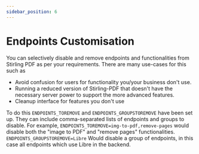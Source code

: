 ```yaml
---
sidebar_position: 6
---
```

# Endpoints Customisation

You can selectively disable and remove endpoints and functionalities from Stirling PDF as per your requirements.
There are many use-cases for this such as
- Avoid confusion for users for functionality you/your business don't use.
- Running a reduced version of Stirling-PDF that doesn't have the necessary server power to support the more advanced features.
- Cleanup interface for features you don't use


To do this `ENDPOINTS_TOREMOVE` and `ENDPOINTS_GROUPSTOREMOVE` have been set up.
They can include comma-separated lists of endpoints and groups to disable. For example, `ENDPOINTS_TOREMOVE=img-to-pdf,remove-pages` would disable both the "image to PDF" and "remove pages" functionalities.
`ENDPOINTS_GROUPSTOREMOVE=Libre` Would disable a group of endpoints, in this case all endpoints which use Libre in the backend.
